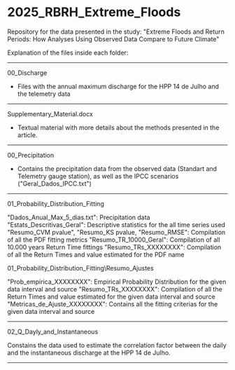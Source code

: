 # 2025_RBRH_Extreme_Floods
Repository for the data presented in the study: "Extreme Floods and Return Periods: How Analyses Using Observed Data Compare to Future Climate"

Explanation of the files inside each folder:

----------------------------------------------------------------------------------------------
00_Discharge

* Files with the annual maximum discharge for the HPP 14 de Julho and the telemetry data

----------------------------------------------------------------------------------------------
Supplementary_Material.docx

* Textual material with more details about the methods presented in the article. 

----------------------------------------------------------------------------------------------
00_Precipitation

* Contains the precipitation data from the observed data (Standart and Telemetry gauge station), as well as the IPCC scenarios ("Geral_Dados_IPCC.txt")

----------------------------------------------------------------------------------------------
01_Probability_Distribution_Fitting

"Dados_Anual_Max_5_dias.txt": Precipitation data
"Estats_Descritivas_Geral": Descriptive statistics for the all time series used
"Resumo_CVM pvalue", "Resumo_KS pvalue, "Resumo_RMSE": Compilation of all the PDF fitting metrics
"Resumo_TR_10000_Geral": Compilation of all 10.000 years Return Time fittings
"Resumo_TRs_XXXXXXXX": Compilation of all the Return Times and value estimated for the PDF name

01_Probability_Distribution_Fitting\\Resumo_Ajustes

"Prob_empirica_XXXXXXXX": Empirical Probability Distribution for the given data interval and source
"Resumo_TRs_XXXXXXXX": Compilation of all the Return Times and value estimated for the given data interval and source
"Metricas_de_Ajuste_XXXXXXXX": Contains all the fitting criterias for the given data interval and source


----------------------------------------------------------------------------------------------
02_Q_Dayly_and_Instantaneous

Constains the data used to estimate the correlation factor between the daily and the instantaneous discharge at the HPP 14 de Julho.

----------------------------------------------------------------------------------------------
